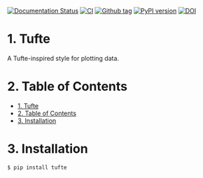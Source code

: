[![Documentation Status](https://readthedocs.org/projects/tufte/badge/?version=latest)](https://tufte.readthedocs.io/en/latest/?badge=latest)
[![CI](https://github.com/hsteinshiromoto/tufte/actions/workflows/ci.yml/badge.svg)](https://github.com/hsteinshiromoto/tufte/actions/workflows/ci.yml)
[![Github tag](https://badgen.net/github/tag/hsteinshiromoto/tufte)](https://github.com/hsteinshiromoto/tufte/tags/)
[![PyPI version](https://badge.fury.io/py/tufte.svg)](https://badge.fury.io/py/tufte)
[![DOI](https://zenodo.org/badge/130211437.svg)](https://zenodo.org/badge/latestdoi/130211437)

# 1. Tufte

A Tufte-inspired style for plotting data.

# 2. Table of Contents

- [1. Tufte](#1-tufte)
- [2. Table of Contents](#2-table-of-contents)
- [3. Installation](#3-installation)

# 3. Installation

`$ pip install tufte`